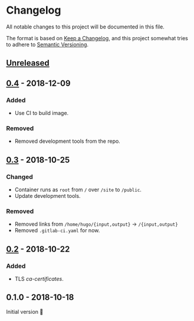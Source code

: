 # Changelog

All notable changes to this project will be documented in this file.

The format is based on [Keep a Changelog](https://keepachangelog.com/),
and this project somewhat tries to adhere to [Semantic Versioning](https://semver.org/).

## [Unreleased]

## [0.4] - 2018-12-09

### Added

- Use CI to build image.

### Removed

- Removed development tools from the repo.

## [0.3] - 2018-10-25

### Changed

- Container runs as `root` from `/` over `/site` to `/public`.
- Update development tools.

### Removed

- Removed links from `/home/hugo/{input,output}` → `/{input,output}`
- Removed `.gitlab-ci.yaml` for now.

## [0.2] - 2018-10-22

### Added

- TLS _ca-certificates_.


## 0.1.0 - 2018-10-18

Initial version :tada:

[Unreleased]: https://git.uberspace.is/uberspace/homepage/cms-engine/compare/v0.4.0...HEAD
[0.4]: https://git.uberspace.is/uberspace/homepage/cms-engine/compare/v0.3.0...v0.4.0
[0.3]: https://git.uberspace.is/uberspace/homepage/cms-engine/compare/v0.2.0...v0.3.0
[0.2]: https://git.uberspace.is/uberspace/homepage/cms-engine/compare/v0.1.0...v0.2.0
